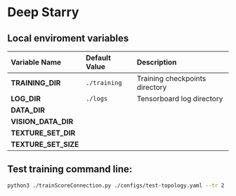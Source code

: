 
# Deep Starry

## Local enviroment variables

Variable Name								| Default Value			| Description
:--											| :--					| :--
**TRAINING_DIR**							| `./training`			| Training checkpoints directory
**LOG_DIR**									| `./logs`				| Tensorboard log directory
**DATA_DIR**								|						|
**VISION_DATA_DIR**							|						|
**TEXTURE_SET_DIR**							|						|
**TEXTURE_SET_SIZE**						|						|

## Test training command line:

```bash
python3 ./trainScoreConnection.py ./configs/test-topology.yaml --tr 2
```
